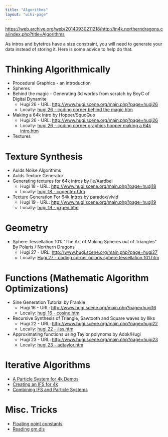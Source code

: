 ```yaml
---
title: "Algorithms"
layout: "wiki-page"
---
```


https://web.archive.org/web/20140930211218/http://in4k.northerndragons.ca/index.php?title=Algorithms

As intros and bytetros have a size constraint, you will need to generate your data instead of storing it.
Here is some advice to help do that.

# Thinking Algorithmically

* Procedural Graphics - an introduction
* Spheres
* Behind the magic - Generating 3d worlds from scratch by BoyC of Digital Dynamite
    * Hugi 26 - URL: http://www.hugi.scene.org/main.php?page=hugi26
    * Locally: [hugi 26 - coding corner behind the magic.htm]()
* Making a 64k intro by Hopper/SquoQuo
    * Hugi 26 - URL: http://www.hugi.scene.org/main.php?page=hugi26
    * Locally: [hugi 26 - coding corner graphics hopper making a 64k intro.htm]()
* Textures

# Texture Synthesis
* Aulds Noise Algorithms
* Aulds Texture Generator
* Generating textures for 64k intros by Ile/Aardbei
    * Hugi 18 - URL: http://www.hugi.scene.org/main.php?page=hugi18
    * Locally: [hugi 18 - cogentex.htm]()
* Texture Generation For 64k Intros by paradox/vivid
    * Hugi 19 - URL: http://www.hugi.scene.org/main.php?page=hugi19
    * Locally: [hugi 19 - pxgen.htm]()

# Geometry
* Sphere Tessellation 101: "The Art of Making Spheres out of Triangles" By Polaris / Northern Dragons
    * Hugi 27 - URL: http://www.hugi.scene.org/main.php?page=hugi27
    * Locally: [Hugi 27 - coding corner polaris sphere tessellation 101.htm](http://in4k.untergrund.net/html_articles/hugi_27_-_coding_corner_polaris_sphere_tessellation_101.htm)

# Functions (Mathematic Algorithm Optimizations)
* Sine Generation Tutorial by Frankie
    * Hugi 16 - URL: http://www.hugi.scene.org/main.php?page=hugi16
    * Locally: [hugi 16 - cosine.htm]()
* Recursive Synthesis of Triangle, Sawtooth and Square waves by Iliks
    * Hugi 22 - URL: http://www.hugi.scene.org/main.php?page=hugi22
    * Locally: [hugi 22 - ilss.htm]()
* Approximating functions using Taylor polynoms by Adok/Hugi
    * Hugi 23 - URL: http://www.hugi.scene.org/main.php?page=hugi23
    * Locally: [hugi 23 - adtaylor.htm]()

# Iterative Algorithms
* [A Particle System for 4k Demos](a-particle-system-for-4k-demos)
* [Creating an IFS for 4k](creating-an-ifs-for-4k)
* [Combining IFS and Particle Systems](combining-ifs-and-particle-systems)

# Misc. Tricks
* [Floating point constants](floating-point-constants)
* [Reading gm.dls](reading-gm.dls)
